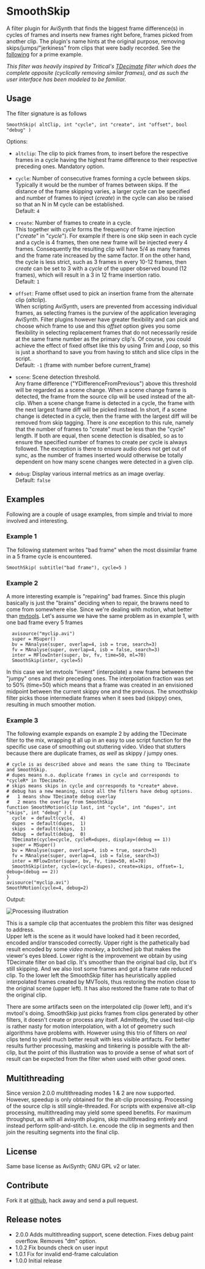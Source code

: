 # SmoothSkip

A filter plugin for AviSynth that finds the biggest frame difference(s) in cycles of frames and inserts new frames right before, frames picked from another clip.  The plugin's name hints at the original purpose, removing skips/jumps/"jerkiness" from clips that were badly recorded. See the [following][1] for a prime example.

*This filter was heavily inspired by Tritical's [TDecimate][3] filter which does the complete opposite (cyclically removing similar frames), and as such the user interface has been modeled to be familiar.*

## Usage
The filter signature is as follows
```
SmoothSkip( altClip, int "cycle", int "create", int "offset", bool "debug" )

```
Options:

* `altclip`: The clip to pick frames from, to insert before the respective frames in a cycle having the highest frame difference to their respective preceding ones. Mandatory option.

* `cycle`: Number of consecutive frames forming a cycle between skips.  
Typically it would be the number of frames between skips. If the distance of the frame skipping varies, a larger cycle can be specified and number of frames to inject (*create*) in the cycle can also be raised so that an N in M cycle can be established.  
Default: `4`

* `create`: Number of frames to create in a cycle.  
This together with *cycle* forms the frequency of frame injection ("*create*" in "*cycle*"). For example if there is one skip seen in each cycle and a cycle is 4 frames, then one new frame will be injected every 4 frames. Consequently the resulting clip will have 5/4 as many frames and the frame rate increased by the same factor. If on the other hand, the cycle is less strict, such as 3 frames in every 10-12 frames, then *create* can be set to 3 with a *cycle* of the upper observed bound (12 frames), which will result in a 3 in 12 frame insertion ratio.  
Default: `1`

* `offset`: Frame offset used to pick an insertion frame from the alternate clip (*altclip*).  
When scripting AviSynth, users are prevented from accessing individual frames, as selecting frames is the purview of the application leveraging AviSynth. Filter plugins however have greater flexibility and can pick and choose which frame to use and this *offset* option gives you some flexibility in selecting replacement frames that do not necessarily reside at the same frame number as the primary clip's. Of course, you could achieve the effect of fixed offset like this by using *Trim* and *Loop*, so this is just a shorthand to save you from having to stitch and slice clips in the script.  
Default: `-1` (frame with number before current_frame)

* `scene`: Scene detection threshold.  
Any frame difference ("YDifferenceFromPrevious") above this threshold will be regarded as a scene change. When a scene change frame is detected, the frame from the source clip will be used instead of the alt-clip. When a scene change frame is detected in a cycle, the frame with the next largest frame diff will be picked instead. In short, if a scene change is detected in a cycle, then the frame with the largest diff will be removed from skip tagging. There is _one_ exception to this rule, namely that the number of frames to "create" must be less than the "cycle" length. If both are equal, then scene detection is disabled, so as to ensure the specified number of frames to create per cycle is always followed. The exception is there to ensure audio does not get out of sync, as the number of frames inserted would otherwise be totally dependent on how many scene changes were detected in a given clip.

* `debug`: Display various internal metrics as an image overlay.  
Default: `false`


## Examples
Following are a couple of usage examples, from simple and trivial to more involved and interesting.

### Example 1
The following statement writes "bad frame" when the most dissimilar frame in a 5 frame cycle is encountered.
```
SmoothSkip( subtitle("bad frame"), cycle=5 )
```
### Example 2
A more interesting example is "repairing" bad frames. Since this plugin basically is just the "brains" deciding when to repair, the brawns need to come from somewhere else. Since we're dealing with motion, what better than [mvtools][2].
Let's assume we have the same problem as in example 1, with one bad frame every 5 frames
```
  avisource("myclip.avi")
  super = MSuper()
  bv = MAnalyse(super, overlap=4, isb = true, search=3)
  fv = MAnalyse(super, overlap=4, isb = false, search=3)
  inter = MFlowInter(super, bv, fv, time=50, ml=70)
  SmoothSkip(inter, cycle=5)

```
In this case we let mvtools "invent" (interpolate) a new frame between the "jumpy" ones and their preceding ones. The interpolation fraction was set to 50% (time=50) which means that a frame was created in an envisioned midpoint between the current skippy one and the previous. The smoothskip filter picks those intermediate frames when it sees bad (skippy) ones, resulting in much smoother motion.

### Example 3
The following example expands on example 2 by adding the TDecimate filter to the mix, wrapping it all up in an easy to use script function for the specific use case of smoothing out stuttering video. Video that stutters because there are duplicate frames, *as well* as skippy / jumpy ones.

```
# cycle is as described above and means the same thing to TDecimate and SmoothSkip.
# dupes means n.o. duplicate frames in cycle and corresponds to *cycleR* in TDecimate.
# skips means skips in cycle and corresponds to *create* above.
# debug has a new meaning, since all the filters have debug options. 
#   1 means show TDecimate debug overlay 
#   2 means the overlay from SmoothSkip
function SmoothMotion(clip last, int "cycle", int "dupes", int "skips", int "debug" ) {
  cycle  = default(cycle,  4)
  dupes  = default(dupes,  1)
  skips  = default(skips,  1)
  debug  = default(debug,  0)
  TDecimate(cycle=cycle, cycleR=dupes, display=(debug == 1))
  super = MSuper()
  bv = MAnalyse(super, overlap=4, isb = true, search=3)
  fv = MAnalyse(super, overlap=4, isb = false, search=3)
  inter = MFlowInter(super, bv, fv, time=50, ml=70)
  SmoothSkip(inter, cycle=(cycle-dupes), create=skips, offset=-1, debug=(debug == 2))
}
avisource("myclip.avi")
SmoothMotion(cycle=4, debug=2)
```

Output:

![Processing illustration][img]

This is a sample clip that accentuates the problem this filter was designed to address.  
Upper left is the scene as it would have looked had it been recorded, encoded and/or transcoded correctly. Upper right is the pathetically bad result encoded by some *video monkey*, a botched job that makes the viewer's eyes bleed.
Lower right is the improvement we obtain by using TDecimate filter on bad clip. It's smoother than the original bad clip, but it's still skipping. And we also lost some frames and got a frame rate reduced clip. To the lower left the SmoothSkip filter has heuristically applied interpolated frames created by MVTools, thus restoring the motion close to the original scene (upper left). It has also restored the frame rate to that of the original clip.

There are some artifacts seen on the interpolated clip (lower left), and it's mvtool's doing. SmoothSkip just picks frames from clips generated by other filters, it doesn't create or process any itself. Admittedly, the used test-clip is rather nasty for motion interpolation, with a lot of geometry such algorithms have problems with. However using this trio of filters on *real* clips tend to yield much better result with less visible artifacts. For better results further processing, masking and tinkering is possible with the alt-clip, but the point of this illustration was to provide a sense of what sort of result can be expected from the filter when used with other good ones.

## Multithreading
Since version 2.0.0 multithreading modes 1 & 2 are now supported. However, speedup is only obtained for the alt-clip processing. Processing of the source clip is still single-threaded. For scripts with expensive alt-clip processing, multithreading may yield some speed benefits. For maximum throughput, as with all avisynth plugins, skip multithreading entirely and instead perform split-and-stitch. I.e. encode the clip in segments and then join the resulting segments into the final clip.

## License
Same base license as AviSynth; GNU GPL v2 or later.  

## Contribute
Fork it at [github], hack away and send a pull request.

## Release notes
* 2.0.0 Adds multithreading support, scene detection. Fixes debug paint overflow. Removes "dm" option.
* 1.0.2 Fix bounds check on user input
* 1.0.1 Fix for invalid end-frame calculation
* 1.0.0 Initial release

[img]: https://griffeltavla.files.wordpress.com/2015/07/smoothskip-fast-white.gif
[1]: https://www.youtube.com/watch?v=j9cFHYHMQcY
[2]: http://avisynth.org.ru/mvtools/mvtools.html
[3]: http://avisynth.org.ru/docs/english/externalfilters/tivtc_tdecimate.htm
[github]: http://https://github.com/jojje/SmoothSkip
